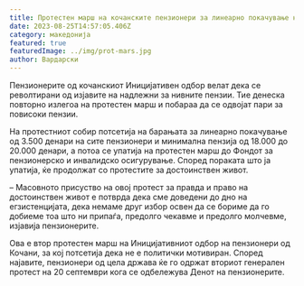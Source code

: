 ```yaml
---
title: Протестен марш на кочанските пензионери за линеарно покачување на пензиите
date: 2023-08-25T14:57:05.406Z
category: македонија
featured: true
featuredImage: ../img/prot-mars.jpg
author: Вардарски
---
```

<!--StartFragment-->

Пензионерите од кочанскиот Иницијативен одбор велат дека се револтирани од изјавите на надлежни за нивните пензии. Тие денеска повторно излегоа на протестен марш и побараа да се одвојат пари за повисоки пензии.

На протестниот собир потсетија на барањата за линеарно покачување од 3.500 денари на сите пензионери и минимална пензија од 18.000 до 20.000 денари, а потоа се упатија на протестен марш до Фондот за пензионерско и инвалидско осигурување. Според пораката што ја упатија, ќе продолжат со протестите за достоинствен живот.

– Масовното присуство на овој протест за правда и право на достоинствен живот е потврда дека сме доведени до дно на егзистенцијата, дека немаме друг избор освен да се бориме да го добиеме тоа што ни припаѓа, предолго чекавме и предолго молчевме, изјавија пензионерите.

Ова е втор протестен марш на Иницијативниот одбор на пензионери од Кочани, за кој потсетија дека не е политички мотивиран. Според најавите, пензионери од цела држава ќе го одржат вториот генерален протест на 20 септември кога се одбележува Денот на пензионерите.

<!--EndFragment-->
